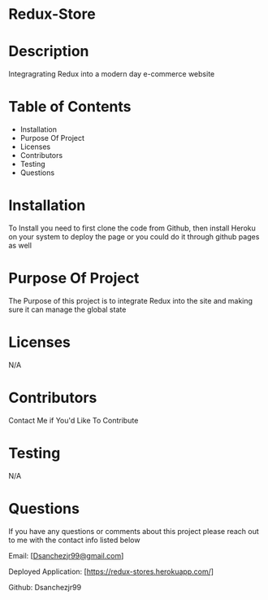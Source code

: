 # Redux-Store

# Description
Integragrating Redux into a modern day e-commerce website

# Table of Contents

* Installation
* Purpose Of Project
* Licenses 
* Contributors 
* Testing
* Questions

# Installation

To Install you need to first clone the code from Github, then install Heroku on your system to deploy the page or you could do it through github pages as well 

# Purpose Of Project
The Purpose of this project is to integrate Redux into the site and making sure it can manage the global state

# Licenses
N/A

# Contributors
Contact Me if You'd Like To Contribute

# Testing
N/A

# Questions
If you have any questions or comments about this project please reach out to me with the contact info listed below 

Email: [Dsanchezjr99@gmail.com]

Deployed Application: [https://redux-stores.herokuapp.com/]

Github: Dsanchezjr99
